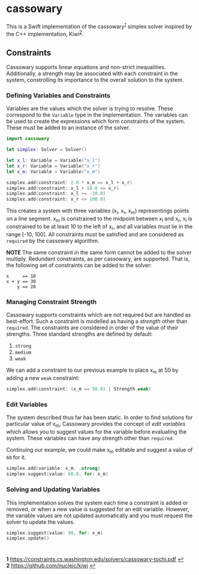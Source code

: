 # cassowary

This is a Swift implementation of the cassowary<sup id="a1">[1](#f1)</sup>
simplex solver inspired by the C++ implementation, Kiwi<sup id="a2">[2](#f2)</sup>.

## Constraints

Cassowary supports linear equations and non-strict inequalities.  Additionally,
a strength may be associated with each constraint in the system, constrolling
its importance to the overall solution to the system.

### Defining Variables and Constraints

Variables are the values which the solver is trying to resolve.  These
correspond to the `Variable` type in the implementation.  The variables can be
used to create the expressions which form constraints of the system.  These must
be added to an instance of the solver.

```Swift
import cassowary

let simplex: Solver = Solver()

let x_l: Variable = Variable("x_l")
let x_r: Variable = Variable("x_r")
let x_m: Variable = Variable("x_m")

simplex.add(constraint: 2.0 * x_m == x_l + x_r)
simplex.add(constraint: x_l + 10.0 <= x_r)
simplex.add(constraint: x_l >= -10.0)
simplex.add(constraint: x_r <= 100.0)
```

This creates a system with three variables (x<sub>l</sub>, x<sub>r</sub>,
x<sub>m</sub>) representings points on a line segment.  x<sub>m</sub> is
constrained to the midpoint between x<sub>l</sub> and x<sub>r</sub>,
x<sub>l</sub> is constrained to be at least 10 to the left of x<sub>r</sub>, and
all variables must lie in the range [-10, 100].  All constraints must be
satisfied and are considered as `required` by the cassowary algorithm.

**NOTE** The same constraint in the same form cannot be added to the solver
multiply.  Redundant constraints, as per cassowary, are supported.  That is, the
following set of constraints can be added to the solver:

```
x     == 10
x + y == 30
    y == 20
```

### Managing Constraint Strength

Cassowary supports constraints which are not required but are handled as
best-effort.  Such a constraint is modelled as having a _strength_ other than
`required`.  The constraints are considered in order of the value of their
strengths.  Three standard strengths are defined by default:
1. `strong`
1. `medium`
1. `weak`

We can add a constraint to our previous example to place x<sub>m</sub> at 50 by
adding a new `weak` constraint:

```Swift
simplex.add(constraint: (x_m == 50.0) | Strength.weak)
```

### Edit Variables

The system described thus far has been static.  In order to find solutions for
particular value of x<sub>m</sub>, Cassowary provides the concept of _edit
variables_ which allows you to suggest values for the variable before evaluating
the system.  These variables can have any strength other than `required`.

Continuing our example, we could make x<sub>m</sub> editable and suggest a value
of `60` for it.

```Swift
simplex.add(variable: x_m, .strong)
simplex.suggest(value: 60.0, for: x_m)
```

### Solving and Updating Variables

This implementation solves the system each time a constraint is added or
removed, or when a new value is suggested for an edit variable.  However, the
variable values are not updated automatically and you must request the solver to
update the values.

```Swift
simplex.suggest(value: 90, for: x_m)
simplex.update()
```

#
<b name="f1">1</b> https://constraints.cs.washington.edu/solvers/cassowary-tochi.pdf [↩](#a1)<br/>
<b name="f2">2</b> https://github.com/nucleic/kiwi [↩](#a2)

